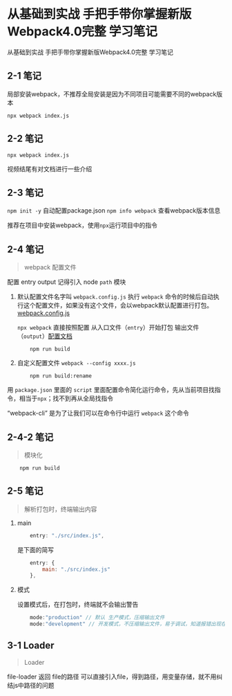 # 从基础到实战 手把手带你掌握新版Webpack4.0完整 学习笔记

从基础到实战 手把手带你掌握新版Webpack4.0完整 学习笔记

## 2-1 笔记

局部安装webpack，不推荐全局安装是因为不同项目可能需要不同的webpack版本

`npx webpack index.js`

## 2-2 笔记

`npx webpack index.js`

视频结尾有对文档进行一些介绍

## 2-3 笔记

`npm init -y` 自动配置package.json
`npm info webpack` 查看webpack版本信息

推荐在项目中安装webpack，使用`npx`运行项目中的指令

## 2-4 笔记

> webpack 配置文件

配置 entry output
记得引入 node `path` 模块

1. 默认配置文件名字叫 `webpack.config.js` 执行 `webpack` 命令的时候后自动执行这个配置文件，如果没有这个文件，会以webpack默认配置进行打包。[webpack.config.js](./2-4/webpack.config.js)

    `npx webpack` 直接按照配置 从入口文件（`entry`）开始打包 输出文件（`output`）[配置文档](https://webpack.js.org/concepts/)

    ```
        npm run build
    ```

2. 自定义配置文件 `webpack --config xxxx.js`

    ```
        npm run build:rename
    ```

用 `package.json` 里面的 `script` 里面配置命令简化运行命令，先从当前项目找指令，相当于`npx`；找不到再从全局找指令

“webpack-cli” 是为了让我们可以在命令行中运行 `webpack` 这个命令

## 2-4-2 笔记

> 模块化

```
    npm run build
```

## 2-5 笔记

> 解析打包时，终端输出内容

1. main

    ``` javascript
        entry: "./src/index.js",
    ```

    是下面的简写

    ``` javascript
        entry: {
            main: "./src/index.js"
        },
    ```

2. 模式

    设置模式后，在打包时，终端就不会输出警告

    ``` javascript
        mode:"production" // 默认 生产模式，压缩输出文件
        mode:"development" // 开发模式，不压缩输出文件，易于调试，知道报错出现在具体哪个模块（文件）中
    ```

## 3-1 Loader

> Loader

file-loader 返回 file的路径 可以直接引入file，得到路径，用变量存储，就不用纠结js中路径的问题